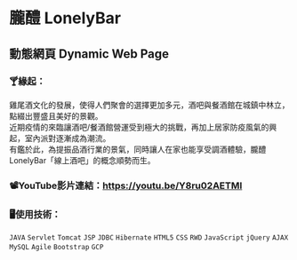# 朧醴 LonelyBar
## 動態網頁 Dynamic Web Page
### 🍸緣起：  
雞尾酒文化的發展，使得人們聚會的選擇更加多元，酒吧與餐酒館在城鎮中林立，點綴出豐盛且美好的景觀。  
近期疫情的來臨讓酒吧/餐酒館營運受到極大的挑戰，再加上居家防疫風氣的興起，室內派對逐漸成為潮流。  
有鑑於此，為提振品酒行業的景氣，同時讓人在家也能享受調酒體驗，朧醴LonelyBar「線上酒吧」的概念順勢而生。

### 📽️YouTube影片連結：https://youtu.be/Y8ru02AETMI  

### 🖥️使用技術：
`JAVA` `Servlet` `Tomcat` `JSP` `JDBC` `Hibernate` `HTML5` `CSS` `RWD` `JavaScript` `jQuery` `AJAX` `MySQL` `Agile` `Bootstrap` `GCP` 
